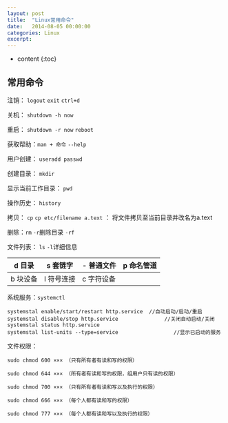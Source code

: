 ```yaml
---
layout: post
title:  "Linux常用命令"
date:   2014-08-05 00:00:00
categories: Linux
excerpt: 
---
```


* content
{:toc}


## 常用命令

注销： `logout` `exit` `ctrl+d`

关机： `shutdown -h now`

重启： `shutdown -r now` `reboot`

获取帮助：`man + 命令` `--help`

用户创建： `useradd passwd`

创建目录： `mkdir`

显示当前工作目录： `pwd`

操作历史： `history`

拷贝： `cp`  `cp etc/filename a.text` ： 将文件拷贝至当前目录并改名为a.text

删除：`rm` `-r`删除目录 `-rf`

文件列表： `ls` `-l`详细信息

d 目录 | s 套链字 |- 普通文件 | p 命名管道
----|----|---|----
b 块设备 | l 符号连接 |c 字符设备 | 

系统服务：`systemctl`

````
systemstal enable/start/restart http.service  //自动启动/启动/重启
systemstal disable/stop http.service               //关闭自动启动/关闭
systemstal status http.service  
systemstal list-units --type=service                  //显示已启动的服务
````

文件权限：

````
sudo chmod 600 ××× （只有所有者有读和写的权限）

sudo chmod 644 ××× （所有者有读和写的权限，组用户只有读的权限）

sudo chmod 700 ××× （只有所有者有读和写以及执行的权限）

sudo chmod 666 ××× （每个人都有读和写的权限）

sudo chmod 777 ××× （每个人都有读和写以及执行的权限）
````


